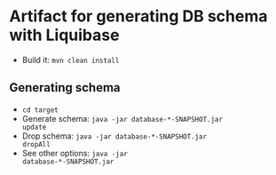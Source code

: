 Artifact for generating DB schema with Liquibase
================================================
* Build it: <code>mvn clean install</code>

Generating schema
-----------------------------------
* <code>cd target</code>
* Generate schema: <code>java -jar database-*-SNAPSHOT.jar update</code>
* Drop schema: <code>java -jar database-*-SNAPSHOT.jar dropAll</code>
* See other options: <code>java -jar database-*-SNAPSHOT.jar</code>
